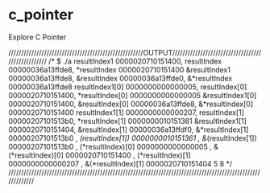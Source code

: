 # c_pointer
Explore C Pointer

/////////////////////////////////////////////////////OUTPUT//////////////////////////////////////////////////
/*
$ ./a
resultIndex1     0000020710151400, resultIndex     00000036a13ffde8, *resultIndex       0000020710151400
&resultIndex1    00000036a13ffde8, &resultIndex    00000036a13ffde0, &*resultIndex      00000036a13ffde8
resultIndex1[0]  0000000000000005, resultIndex[0]  0000020710151400, *resultIndex[0]    0000000000000005
&resultIndex1[0] 0000020710151400, &resultIndex[0] 00000036a13ffde8, &*resultIndex[0]   0000020710151400
resultIndex1[1]  0000000000000207, resultIndex[1]  00000207101513b0, *resultIndex[1]    0000000010151361
&resultIndex1[1] 0000020710151404, &resultIndex[1] 00000036a13ffdf0, &*resultIndex[1]   00000207101513b0
                                                                   , *(resultIndex[1])  0000000010151361
                                                                   , &*(resultIndex[1]) 00000207101513b0
                                                                   , (*resultIndex)[0]  0000000000000005
                                                                   , &(*resultIndex)[0] 0000020710151400
                                                                   , (*resultIndex)[1]  0000000000000207
                                                                   , &(*resultIndex)[1] 0000020710151404
5
8
*/
/////////////////////////////////////////////////////////////////////////////////////////////////////////////
